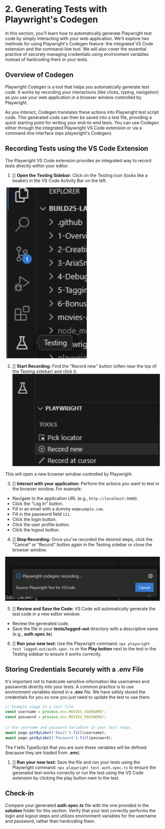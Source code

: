 # 2. Generating Tests with Playwright's Codegen

In this section, you'll learn how to automatically generate Playwright test code by simply interacting with your web application. We'll explore two methods for using Playwright's Codegen feature: the integrated VS Code extension and the command-line tool. We will also cover the essential practice of securely managing credentials using environment variables instead of hardcoding them in your tests.

## Overview of Codegen

Playwright Codegen is a tool that helps you automatically generate test code. It works by recording your interactions (like clicks, typing, navigation) as you use your web application in a browser window controlled by Playwright.

As you interact, Codegen translates these actions into Playwright test script code. This generated code can then be saved into a test file, providing a quick starting point for writing your end-to-end tests. You can use Codegen either through the integrated Playwright VS Code extension or via a command-line interface (npx playwright's Codegen).

## Recording Tests using the VS Code Extension

The Playwright VS Code extension provides an integrated way to record tests directly within your editor.

1. [] **Open the Testing Sidebar:** Click on the Testing icon (looks like a beaker) in the VS Code Activity Bar on the left.

![open the testing sidebar](../images/testing-sidebar.png)

2. [] **Start Recording:** Find the "Record new" button (often near the top of the Testing sidebar) and click it.
![record a new test](../images/record-new.png)

This will open a new browser window controlled by Playwright.

3. [] **Interact with your application:** Perform the actions you want to test in the browser window. For example:
  * Navigate to the application URL (e.g., `http://localhost:3000`).
  * Click the "Log In" button.
  * Fill in an email with a dummy `me@example.com`.
  * Fill in the password field `111`.
  * Click the login button.
  * Click the user profile button.
  * Click the logout button.

4. [] **Stop Recording:** Once you've recorded the desired steps, click the "Cancel" or "Record" button again in the Testing sidebar or close the browser window.

![cancel recording](../images/cancel-recording.png)

5. [] **Review and Save the Code:** VS Code will automatically generate the test code in a new editor window.
  * Review the generated code.
  * Save the file in your **tests/logged-out** directory with a descriptive name (e.g., **auth.spec.ts**).
6. [] **Run your new test:** Use the Playwright command: `npx playwright test logged-out/auth.spec.ts` or the **Play button** next to the test in the Testing sidebar to ensure it works correctly.

## Storing Credentials Securely with a .env File

It's important not to hardcode sensitive information like usernames and passwords directly into your tests. A common practice is to use environment variables stored in a **.env** file. We have safely stored the credentials for you so now you just need to update the test to use them.

```typescript
// Example usage in a test file
const username = process.env.MOVIES_USERNAME!;
const password = process.env.MOVIES_PASSWORD!;

// Use username and password variables in your test steps
await page.getByLabel('Email').fill(username);
await page.getByLabel('Password').fill(password);
```

The **!** tells TypeScript that you are sure these variables will be defined (because they are loaded from **.env**).

1. [] **Run your new test:**
Save the file and run your tests using the Playwright command: `npx playwright test auth.spec.ts` to ensure the generated test works correctly or run the test using the VS Code extension by clicking the play button next to the test.

## Check-in

Compare your generated **auth.spec.ts** file with the one provided in the **solution** folder for this section. Verify that your test correctly performs the login and logout steps and utilizes environment variables for the username and password, rather than hardcoding them.
